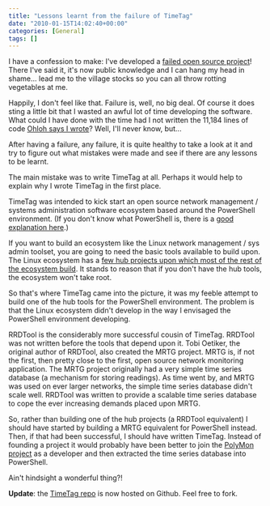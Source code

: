 ```yaml
---
title: "Lessons learnt from the failure of TimeTag"
date: "2010-01-15T14:02:40+00:00"
categories: [General]
tags: []
---
```


I have a confession to make: I've developed a <a href="http://www.openxtra.co.uk/freestuff/timetag">failed open source project</a>! There I've said it, it's now public knowledge and I can hang my head in shame... lead me to the village stocks so you can all throw rotting vegetables at me.

Happily, I don't feel like that. Failure is, well, no big deal. Of course it does sting a little bit that I wasted an awful lot of time developing the software. What could I have done with the time had I not written the 11,184 lines of code <a href="http://www.ohloh.net/p/timetag/analyses/latest">Ohloh says I wrote</a>? Well, I'll never know, but...

After having a failure, any failure, it is quite healthy to take a look at it and try to figure out what mistakes were made and see if there are any lessons to be learnt.

The main mistake was to write TimeTag at all. Perhaps it would help to explain why I wrote TimeTag in the first place.

TimeTag was intended to kick start an open source network management / systems administration software ecosystem based around the PowerShell environment. (If you don't know what PowerShell is, there is a <a href="http://www.developer.com/lang/other/article.php/3674886/An-Introduction-To-PowerShell.htm">good explanation here</a>.)

If you want to build an ecosystem like the Linux network management / sys admin toolset, you are going to need the basic tools available to build upon. The Linux ecosystem has a <a href="http://techteapot.com/hub-projects-in-open-source-network-management/">few hub projects upon which most of the rest of the ecosystem build</a>. It stands to reason that if you don't have the hub tools, the ecosystem won't take root.

So that's where TimeTag came into the picture, it was my feeble attempt to build one of the hub tools for the PowerShell environment. The problem is that the Linux ecosystem didn't develop in the way I envisaged the PowerShell environment developing.

RRDTool is the considerably more successful cousin of TimeTag. RRDTool was not written before the tools that depend upon it. Tobi Oetiker, the original author of RRDTool, also created the MRTG project. MRTG is, if not the first, then pretty close to the first, open source network monitoring application. The MRTG project originally had a very simple time series database (a mechanism for storing readings). As time went by, and MRTG was used on ever larger networks, the simple time series database didn't scale well. RRDTool was written to provide a scalable time series database to cope the ever increasing demands placed upon MRTG.

So, rather than building one of the hub projects (a RRDTool equivalent) I should have started by building a MRTG equivalent for PowerShell instead. Then, if that had been successful, I should have written TimeTag. Instead of founding a project it would probably have been better to join the <a href="http://www.codeplex.com/polymon">PolyMon project</a> as a developer and then extracted the time series database into PowerShell.

Ain't hindsight a wonderful thing?!

<strong>Update</strong>: the <a href="http://github.com/openxtra/TimeTag">TimeTag repo</a> is now hosted on Github. Feel free to fork.
